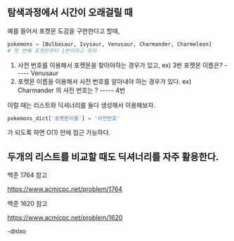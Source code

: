 ## 탐색과정에서 시간이 오래걸릴 때

예를 들어서 포켓몬 도감을 구현한다고 할때,

```python
pokemons = [Bulbasaur, Ivysaur, Venusaur, Charmander, Charmeleon]
# 첫 번째 포켓몬부터 1번이라고 하자
```

1. 사전 번호를 이용해서 포켓몬을 찾아야하는 경우가 있고,
   ex)  3번 포켓몬 이름은? ----- Venusaur
2. 포켓몬 이름을 이용해서 사전 번호를 알아내야 하는 경우가 있다.
   ex) Charmander 의 사전 번호는 ? ----- 4번

이럴 때는 리스트와 딕셔너리를 둘다 생성해서 이용해보자.

```python
pokemons_dict['포켓몬이름'] = '사전번호'
```

가 되도록 하면 O(1) 만에 접근 가능하다.



## 두개의 리스트를 비교할 때도 딕셔너리를 자주 활용한다.

백준 1764 참고

https://www.acmicpc.net/problem/1764

백준 1620 참고

https://www.acmicpc.net/problem/1620

-dnlxo